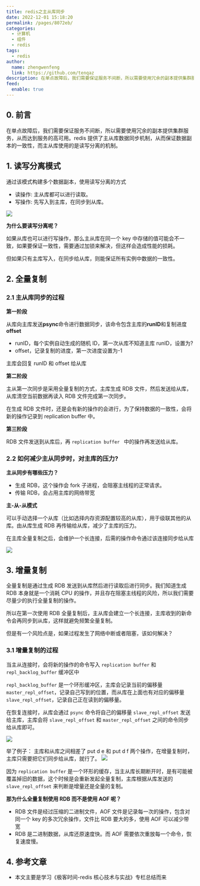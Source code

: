 ```yaml
---
title: redis之主从库同步
date: 2022-12-01 15:18:20
permalink: /pages/8072eb/
categories: 
  - 计算机
  - 组件
  - redis
tags: 
  - redis
author: 
  name: zhengwenfeng
  link: https://github.com/tenqaz
description: 在单点故障后，我们需要保证服务不间断，所以需要使用冗余的副本提供集群服务，从而达到服务的高可用。redis 提供了主从库数据同步机制，从而保证数据副本的一致性，而主从库使用的是读写分离的机制。
feed: 
  enable: true
---
```


## 0. 前言

在单点故障后，我们需要保证服务不间断，所以需要使用冗余的副本提供集群服务，从而达到服务的高可用。redis 提供了主从库数据同步机制，从而保证数据副本的一致性，而主从库使用的是读写分离的机制。

##  1. 读写分离模式

通过该模式构建多个数据副本，使用读写分离的方式
* 读操作: 主从库都可以进行读取。
* 写操作: 先写入到主库，在同步到从库。

![](https://gcore.jsdelivr.net/gh/tenqaz/BLOG-CDN@main/20210806172905.png)

**为什么要读写分离呢？**

如果从库也可以进行写操作，那么主从库在同一个 key 中存储的值可能会不一致，如果要保证一致性，需要通过加锁来解决，但这样会造成性能的损耗。

但如果只有主库写入，在同步给从库，则能保证所有实例中数据的一致性。

## 2. 全量复制

### 2.1 主从库同步的过程

**第一阶段**

从库向主库发送**psync**命令进行数据同步，该命令包含主库的**runID**和复制进度**offset**

* runID，每个实例自动生成的随机 ID，第一次从库不知道主库 runID，设置为?
* offset，记录复制的进度，第一次进度设置为-1

主库会回复 runID 和 offset 给从库

**第二阶段**

主从第一次同步是采用全量复制的方式，主库生成 RDB 文件，然后发送给从库，从库清空当前数据再读入 RDB 文件完成第一次同步。

在生成 RDB 文件时，还是会有新的操作的会进行，为了保持数据的一致性，会将新的操作记录到 replication buffer 中。

**第三阶段**

RDB 文件发送到从库后，再 `replication buffer ` 中的操作再发送给从库。


### 2.2 如何减少主从同步时，对主库的压力?

**主从同步有哪些压力？**

* 生成 RDB，这个操作会 fork 子进程，会阻塞主线程的正常请求。
* 传输 RDB，会占用主库的网络带宽

**主-从-从模式**

可以手动选择一个从库（比如选择内存资源配置较高的从库），用于级联其他的从库。由从库生成 RDB 再传输给从库，减少了主库的压力。

在主库全量复制之后，会维护一个长连接，后需的操作命令通过该连接同步给从库

![](https://gcore.jsdelivr.net/gh/tenqaz/BLOG-CDN@main/20210807091817.png)


## 3. 增量复制

全量复制是通过生成 RDB 发送到从库然后进行读取后进行同步。我们知道生成 RDB 本身就是一个消耗 CPU 的操作，并且存在阻塞主线程的风险，所以我们需要尽量少的执行全量复制的操作。

所以在第一次使用 RDB 全量复制后，主从库会建立一个长连接，主库收到的新命令会再同步到从库，这样就避免频繁全量复制。

但是有一个风险点是，如果过程发生了网络中断或者阻塞，该如何解决？

### 3.1 增量复制的过程

当主从连接时，会将新的操作的命令写入 `replication buffer` 和 `repl_backlog_buffer` 缓冲区中

`repl_backlog_buffer` 是一个环形缓冲区，主库会记录当前的偏移量 `master_repl_offset`，记录自己写到的位置，而从库在上面也有对应的偏移量 `slave_repl_offset`，记录自己正在读到的偏移量。

在恢复连接时，从库会通过 `psync` 命令将自己的偏移量 `slave_repl_offset` 发送给主库，主库会将 `slave_repl_offset` 和 `master_repl_offset` 之间的命令同步给从库即可。

![](https://gcore.jsdelivr.net/gh/tenqaz/BLOG-CDN@main/20210807093129.png)


举了例子：
主库和从库之间相差了 put d e 和 put d f 两个操作，在增量复制时，主库只需要把它们同步给从库，就行了。
![](https://gcore.jsdelivr.net/gh/tenqaz/BLOG-CDN@main/20210807092929.png)

因为 `replication buffer` 是一个环形的缓存，当主从库长期断开时，是有可能被覆盖掉旧的数据，这个时候是会重新发起全量复制，主库根据从库发送的 `slave_repl_offset` 来判断是增量还是全量的复制。

**那为什么全量复制使用 RDB 而不是使用 AOF 呢？**

* RDB 文件是经过压缩的二进制文件，AOF 文件是记录每一次的操作，包含对同一个 key 的多次冗余操作，文件比 RDB 要大的多，使用 AOF 可以减少带宽
* RDB 是二进制数据，从库还原速度快。而 AOF 需要依次重放每一个命令，恢复速度慢。


## 4. 参考文章

* 本文主要是学习《极客时间-redis 核心技术与实战》专栏总结而来